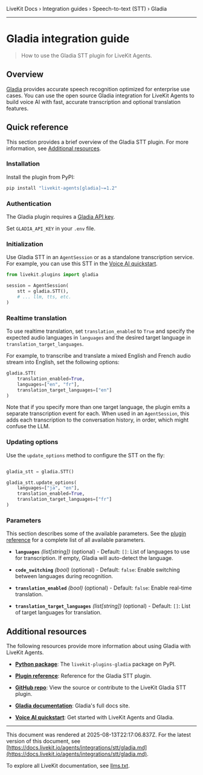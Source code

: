 LiveKit Docs › Integration guides › Speech-to-text (STT) › Gladia

---

# Gladia integration guide

> How to use the Gladia STT plugin for LiveKit Agents.

## Overview

[Gladia](https://gladia.io/) provides accurate speech recognition optimized for enterprise use cases. You can use the open source Gladia integration for LiveKit Agents to build voice AI with fast, accurate transcription and optional translation features.

## Quick reference

This section provides a brief overview of the Gladia STT plugin. For more information, see [Additional resources](#additional-resources).

### Installation

Install the plugin from PyPI:

```bash
pip install "livekit-agents[gladia]~=1.2"

```

### Authentication

The Gladia plugin requires a [Gladia API key](https://app.gladia.io/account).

Set `GLADIA_API_KEY` in your `.env` file.

### Initialization

Use Gladia STT in an `AgentSession` or as a standalone transcription service. For example, you can use this STT in the [Voice AI quickstart](https://docs.livekit.io/agents/start/voice-ai.md).

```python
from livekit.plugins import gladia

session = AgentSession(
    stt = gladia.STT(),
    # ... llm, tts, etc.
)

```

### Realtime translation

To use realtime translation, set `translation_enabled` to `True` and specify the expected audio languages in `languages` and the desired target language in `translation_target_languages`.

For example, to transcribe and translate a mixed English and French audio stream into English, set the following options:

```python
gladia.STT(
    translation_enabled=True,
    languages=["en", "fr"],
    translation_target_languages=["en"]
)

```

Note that if you specify more than one target language, the plugin emits a separate transcription event for each. When used in an `AgentSession`, this adds each transcription to the conversation history, in order, which might confuse the LLM.

### Updating options

Use the `update_options` method to configure the STT on the fly:

```python

gladia_stt = gladia.STT()

gladia_stt.update_options(
    languages=["ja", "en"],
    translation_enabled=True,
    translation_target_languages=["fr"]
)

```

### Parameters

This section describes some of the available parameters. See the [plugin reference](https://docs.livekit.io/reference/python/v1/livekit/plugins/gladia/index.html.md#livekit.plugins.gladia.STT) for a complete list of all available parameters.

- **`languages`** _(list[string])_ (optional) - Default: `[]`: List of languages to use for transcription. If empty, Gladia will auto-detect the language.

- **`code_switching`** _(bool)_ (optional) - Default: `false`: Enable switching between languages during recognition.

- **`translation_enabled`** _(bool)_ (optional) - Default: `false`: Enable real-time translation.

- **`translation_target_languages`** _(list[string])_ (optional) - Default: `[]`: List of target languages for translation.

## Additional resources

The following resources provide more information about using Gladia with LiveKit Agents.

- **[Python package](https://pypi.org/project/livekit-plugins-gladia/)**: The `livekit-plugins-gladia` package on PyPI.

- **[Plugin reference](https://docs.livekit.io/reference/python/v1/livekit/plugins/gladia/index.html.md#livekit.plugins.gladia.STT)**: Reference for the Gladia STT plugin.

- **[GitHub repo](https://github.com/livekit/agents/tree/main/livekit-plugins/livekit-plugins-gladia)**: View the source or contribute to the LiveKit Gladia STT plugin.

- **[Gladia documentation](https://docs.gladia.io/)**: Gladia's full docs site.

- **[Voice AI quickstart](https://docs.livekit.io/agents/start/voice-ai.md)**: Get started with LiveKit Agents and Gladia.

---

This document was rendered at 2025-08-13T22:17:06.837Z.
For the latest version of this document, see [https://docs.livekit.io/agents/integrations/stt/gladia.md](https://docs.livekit.io/agents/integrations/stt/gladia.md).

To explore all LiveKit documentation, see [llms.txt](https://docs.livekit.io/llms.txt).